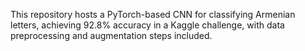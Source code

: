 This repository hosts a PyTorch-based CNN for classifying Armenian letters, achieving 92.8% accuracy in a Kaggle challenge, with data preprocessing and augmentation steps included.

